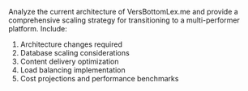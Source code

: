 Analyze the current architecture of VersBottomLex.me and provide a comprehensive scaling strategy for transitioning to a multi-performer platform. Include:

1. Architecture changes required
2. Database scaling considerations
3. Content delivery optimization
4. Load balancing implementation
5. Cost projections and performance benchmarks
